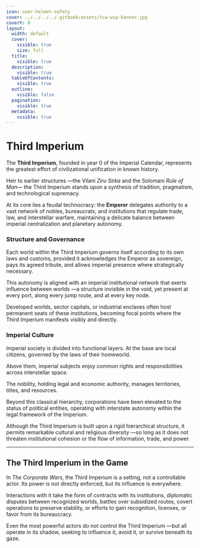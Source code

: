 ```yaml
---
icon: user-helmet-safety
cover: ../../../../.gitbook/assets/tcw-wip-banner.jpg
coverY: 0
layout:
  width: default
  cover:
    visible: true
    size: full
  title:
    visible: true
  description:
    visible: true
  tableOfContents:
    visible: true
  outline:
    visible: false
  pagination:
    visible: true
  metadata:
    visible: true
---
```


# Third Imperium

The **Third Imperium**, founded in year 0 of the Imperial Calendar, represents the greatest effort of civilizational unification in known history.

Heir to earlier structures —the Vilani _Ziru Sirka_ and the Solomani _Rule of Man_— the Third Imperium stands upon a synthesis of tradition, pragmatism, and technological supremacy.

At its core lies a feudal technocracy: the **Emperor** delegates authority to a vast network of nobles, bureaucrats, and institutions that regulate trade, law, and interstellar warfare, maintaining a delicate balance between imperial centralization and planetary autonomy.

### Structure and Governance

Each world within the Third Imperium governs itself according to its own laws and customs, provided it acknowledges the Emperor as sovereign, pays its agreed tribute, and allows imperial presence where strategically necessary.

This autonomy is aligned with an imperial institutional network that exerts influence between worlds —a structure invisible in the void, yet present at every port, along every jump route, and at every key node.

Developed worlds, sector capitals, or industrial enclaves often host permanent seats of these institutions, becoming focal points where the Third Imperium manifests visibly and directly.

### Imperial Culture

Imperial society is divided into functional layers. At the base are local citizens, governed by the laws of their homeworld.

Above them, imperial subjects enjoy common rights and responsibilities across interstellar space.

The nobility, holding legal and economic authority, manages territories, titles, and resources.

Beyond this classical hierarchy, corporations have been elevated to the status of political entities, operating with interstate autonomy within the legal framework of the Imperium.

Although the Third Imperium is built upon a rigid hierarchical structure, it permits remarkable cultural and religious diversity —so long as it does not threaten institutional cohesion or the flow of information, trade, and power.

***

## The Third Imperium in the Game

In _The Corporate Wars_, the Third Imperium is a setting, not a controllable actor. Its power is not directly enforced, but its influence is everywhere.

Interactions with it take the form of contracts with its institutions, diplomatic disputes between recognized worlds, battles over subsidized routes, covert operations to preserve stability, or efforts to gain recognition, licenses, or favor from its bureaucracy.

Even the most powerful actors do not control the Third Imperium —but all operate in its shadow, seeking to influence it, avoid it, or survive beneath its gaze.
